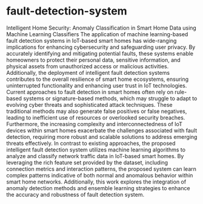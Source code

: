 # fault-detection-system
Intelligent Home Security: Anomaly Classification in Smart Home Data 
using Machine Learning Classifiers 
The application of machine learning-based fault detection systems in IoT-based smart homes 
has wide-ranging implications for enhancing cybersecurity and safeguarding user privacy. By 
accurately identifying and mitigating potential faults, these systems enable homeowners to 
protect their personal data, sensitive information, and physical assets from unauthorized access 
or malicious activities. Additionally, the deployment of intelligent fault detection systems 
contributes to the overall resilience of smart home ecosystems, ensuring uninterrupted 
functionality and enhancing user trust in IoT technologies. Current approaches to fault 
detection in smart homes often rely on rule-based systems or signature-based methods, which 
may struggle to adapt to evolving cyber threats and sophisticated attack techniques. These 
traditional methods may also generate false positives or false negatives, leading to inefficient 
use of resources or overlooked security breaches. Furthermore, the increasing complexity and 
interconnectedness of IoT devices within smart homes exacerbate the challenges associated 
with fault detection, requiring more robust and scalable solutions to address emerging threats 
effectively. In contrast to existing approaches, the proposed intelligent fault detection system 
utilizes machine learning algorithms to analyze and classify network traffic data in IoT-based 
smart homes. By leveraging the rich feature set provided by the dataset, including connection 
metrics and interaction patterns, the proposed system can learn complex patterns indicative of 
both normal and anomalous behavior within smart home networks.  Additionally, this work 
explores the integration of anomaly detection methods and ensemble learning strategies to 
enhance the accuracy and robustness of fault detection system.  
